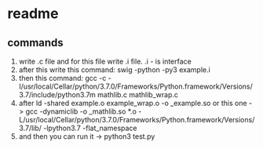 # readme
## commands
1) write .c file and for this file write .i file. .i - is interface
2) after this write this command: swig -python -py3 example.i
3) then this command: gcc -c -I/usr/local/Cellar/python/3.7.0/Frameworks/Python.framework/Versions/3.7/include/python3.7m mathlib.c mathlib_wrap.c
4) after ld -shared example.o example_wrap.o -o _example.so
   or this one -> gcc -dynamiclib -o _mathlib.so *.o -L/usr/local/Cellar/python/3.7.0/Frameworks/Python.framework/Versions/3.7/lib/ -lpython3.7 -flat_namespace
5) and then you can run it -> python3 test.py